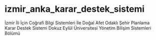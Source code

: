 # izmir_anka_karar_destek_sistemi
İzmir İli İçin Coğrafi Bilgi Sistemleri İle Doğal Afet Odaklı Şehir Planlama Karar Destek Sistemi
Dokuz Eylül Üniversitesi Yönetim Bilişim Sistemleri Bölümü
